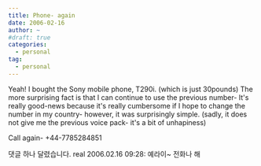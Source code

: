 ```yaml
---
title: Phone- again
date: 2006-02-16
author: ~
#draft: true
categories:
  - personal
tag:
  - personal
---
```





Yeah!
I bought the Sony mobile phone, T290i. (which is just 30pounds)
The more surprising fact is that I can continue to use the previous number-
It's really good-news because it's really cumbersome if I hope to change the number in my country- however, it was surprisingly simple.
(sadly, it does not give me the previous voice pack- it's a bit of unhapiness)

Call again-
+44-7785284851


 댓글 하나 달렸습니다.
real 2006.02.16 09:28: 
예라이~ 전화나 해





